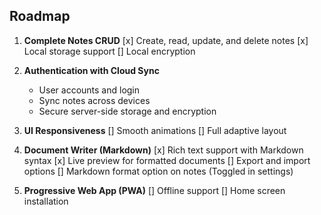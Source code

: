 ## Roadmap

1. **Complete Notes CRUD**
   [x] Create, read, update, and delete notes
   [x] Local storage support
   [] Local encryption

2. **Authentication with Cloud Sync**
   - User accounts and login
   - Sync notes across devices
   - Secure server-side storage and encryption

3. **UI Responsiveness**
   [] Smooth animations
   [] Full adaptive layout

4. **Document Writer (Markdown)**
   [x] Rich text support with Markdown syntax
   [x] Live preview for formatted documents
   [] Export and import options
   [] Markdown format option on notes (Toggled in settings)

5. **Progressive Web App (PWA)**
   [] Offline support
   [] Home screen installation